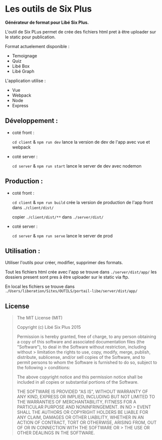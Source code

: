 # Les outils de Six Plus

**Générateur de format pour Libé Six Plus.**

L'outil de Six PLus permet de crée des fichiers html pret à être uploader sur le static pour publication.

Format actuelement disponible :

- Temoignage
- Quiz
- Libé Box
- Libé Graph

L'application utilise :

- Vue
- Webpack
- Node
- Express

## Développement :

- coté front :

	`cd client` & `npm run dev` lance la version de dev de l'app avec vue et webpack

- coté server :

	`cd server` & `npm run start` lance le server de dev avec nodemon
	
## Production :

- coté front :

	`cd client` & `npm run build` crée la version de production de l'app front dans `./client/dist/`
	
	copier `./client/dist/**` dans `./server/dist/`

- coté server :

	`cd server` & `npm run serve` lance le server de prod


## Utilisation :

Utiliser l'outils pour créer, modifier, supprimer des formats.

Tout les fichiers html crée avec l'app se trouve dans `./server/dist/app/` les dossiers present sont pres à être uploader sur le static via ftp.

En local les fichiers se trouve dans `./Users/liberation/Sites/OUTILS/portail-libe/server/dist/app/`

## License

> The MIT License (MIT)
>
> Copyright (c) Libé Six Plus 2015
>
> Permission is hereby granted, free of charge, to any person obtaining a copy of this software and associated documentation files (the "Software"), to deal in the Software without restriction, including without > limitation the rights to use, copy, modify, merge, publish, distribute, sublicense, and/or sell copies of the Software, and to permit persons to whom the Software is furnished to do so, subject to the following > conditions:
>
> The above copyright notice and this permission notice shall be included in all copies or substantial portions of the Software.
>
> THE SOFTWARE IS PROVIDED "AS IS", WITHOUT WARRANTY OF ANY KIND, EXPRESS OR IMPLIED, INCLUDING BUT NOT LIMITED TO THE WARRANTIES OF MERCHANTABILITY, FITNESS FOR A PARTICULAR PURPOSE AND NONINFRINGEMENT. IN NO > EVENT SHALL THE AUTHORS OR COPYRIGHT HOLDERS BE LIABLE FOR ANY CLAIM, DAMAGES OR OTHER LIABILITY, WHETHER IN AN ACTION OF CONTRACT, TORT OR OTHERWISE, ARISING FROM, OUT OF OR IN CONNECTION WITH THE SOFTWARE OR > THE USE OR OTHER DEALINGS IN THE SOFTWARE.
